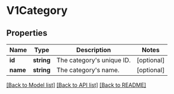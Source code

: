 # V1Category

## Properties
Name | Type | Description | Notes
------------ | ------------- | ------------- | -------------
**id** | **string** | The category&#39;s unique ID. | [optional] 
**name** | **string** | The category&#39;s name. | [optional] 

[[Back to Model list]](../README.md#documentation-for-models) [[Back to API list]](../README.md#documentation-for-api-endpoints) [[Back to README]](../README.md)


